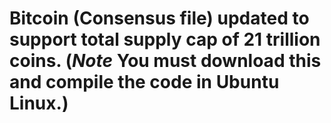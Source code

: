 # Bitcoin (Consensus file) updated to support total supply cap of 21 trillion coins. (*Note* You must download this and compile the code in Ubuntu Linux.)
